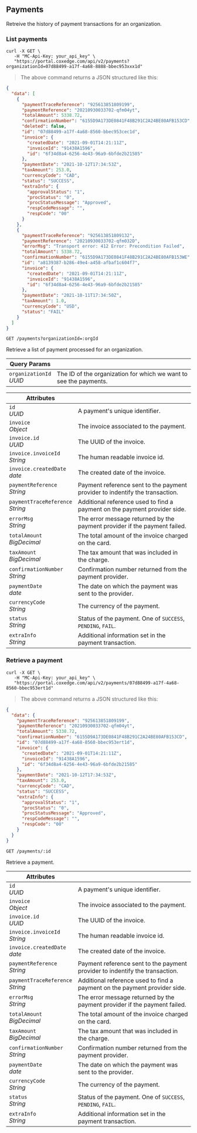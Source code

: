 ## Payments

Retreive the history of payment transactions for an organization.

<!-------------------- LIST PAYMENTS -------------------->

### List payments

```shell
curl -X GET \
   -H "MC-Api-Key: your_api_key" \
   "https://portal.coxedge.com/api/v2/payments?organizationId=07d88499-a17f-4a68-8888-bbec953xxx1d"
```

> The above command returns a JSON structured like this:

```json
{
  "data": [
    {
      "paymentTraceReference": "925613851809199",
      "paymentReference": "20210930033702-qfm04yt",
      "totalAmount": 5338.72,
      "confirmationNumber": "6155D9A173DE0841F48B291C2A24BE80AFB153CD",
      "deleted": false,
      "id": "07d88499-a17f-4a68-8560-bbec953cec1d",
      "invoice": {
        "createdDate": "2021-09-01T14:21:11Z",
        "invoiceId": "91438A1596",
        "id": "6f34d8a4-6256-4e43-96a9-6bfde2b21585"
      },
      "paymentDate": "2021-10-12T17:34:53Z",
      "taxAmount": 253.0,
      "currencyCode": "CAD",
      "status": "SUCCESS",
      "extraInfo": {
        "approvalStatus": "1",
        "procStatus": "0",
        "procStatusMessage": "Approved",
        "respCodeMessage": "",
        "respCode": "00"
      }
    },
    {
      "paymentTraceReference": "925613851809132",
      "paymentReference": "20210930033702-qfm032D",
      "errorMsg": "Transport error: 412 Error: Precondition Failed",
      "totalAmount": 5338.72,
      "confirmationNumber": "6155D9A173DE0841F48B291C2A24BE80AFB153WE",
      "id": "a8139387-b286-49e4-a458-afbaf1c604f7",
      "invoice": {
        "createdDate": "2021-09-01T14:21:11Z",
        "invoiceId": "91438A1596",
        "id": "6f34d8a4-6256-4e43-96a9-6bfde2b21585"
      },
      "paymentDate": "2021-10-11T17:34:50Z",
      "taxAmount": 1.0,
      "currencyCode": "USD",
      "status": "FAIL"
    }
  ]
}
```

<code>GET /payments?organizationId=:orgId</code>

Retrieve a list of payment processed for an organization.

| Query Params                | &nbsp;                                                            |
| --------------------------- | ----------------------------------------------------------------- |
| `organizationId`<br/>_UUID_ | The ID of the organization for which we want to see the payments. |

| Attributes                           | &nbsp;                                                                       |
| ------------------------------------ | ---------------------------------------------------------------------------- |
| `id`<br/>_UUID_                      | A payment's unique identifier.                                               |
| `invoice`<br/>_Object_               | The invoice associated to the payment.                                       |
| `invoice.id`<br/>_UUID_              | The UUID of the invoice.                                                     |
| `invoice.invoiceId`<br/>_String_     | The human readable invoice id.                                               |
| `invoice.createdDate`<br/>_date_     | The created date of the invoice.                                             |
| `paymentReference`<br/>_String_      | Payment reference sent to the payment provider to indentify the transaction. |
| `paymentTraceReference`<br/>_String_ | Additional reference used to find a payment on the payment provider side.    |
| `errorMsg`<br/>_String_              | The error message returned by the payment provider if the payment failed.    |
| `totalAmount`<br/>_BigDecimal_       | The total amount of the invoice charged on the card.                         |
| `taxAmount`<br/>_BigDecimal_         | The tax amount that was included in the charge.                              |
| `confirmationNumber`<br/>_String_    | Confirmation number returned from the payment provider.                      |
| `paymentDate`<br/>_date_             | The date on which the payment was sent to the provider.                      |
| `currencyCode`<br/>_String_          | The currency of the payment.                                                 |
| `status`<br/>_String_                | Status of the payment. One of `SUCCESS`, `PENDING`, `FAIL`.                  |
| `extraInfo`</br>_String_             | Additional information set in the payment transaction.                       |

<!-------------------- RETRIEVE A PAYMENT -------------------->

### Retrieve a payment

```shell
curl -X GET \
   -H "MC-Api-Key: your_api_key" \
   "https://portal.coxedge.com/api/v2/payments/07d88499-a17f-4a68-8560-bbec953ert1d"
```

> The above command returns a JSON structured like this:

```json
{
  "data": {
    "paymentTraceReference": "925613851809199",
    "paymentReference": "20210930033702-qfm04yt",
    "totalAmount": 5338.72,
    "confirmationNumber": "6155D9A173DE0841F48B291C2A24BE80AFB153CD",
    "id": "07d88499-a17f-4a68-8560-bbec953ert1d",
    "invoice": {
      "createdDate": "2021-09-01T14:21:11Z",
      "invoiceId": "91438A1596",
      "id": "6f34d8a4-6256-4e43-96a9-6bfde2b21585"
    },
    "paymentDate": "2021-10-12T17:34:53Z",
    "taxAmount": 253.0,
    "currencyCode": "CAD",
    "status": "SUCCESS",
    "extraInfo": {
      "approvalStatus": "1",
      "procStatus": "0",
      "procStatusMessage": "Approved",
      "respCodeMessage": "",
      "respCode": "00"
    }
  }
}
```

<code>GET /payments/:id</code>

Retrieve a payment.

| Attributes                           | &nbsp;                                                                       |
| ------------------------------------ | ---------------------------------------------------------------------------- |
| `id`<br/>_UUID_                      | A payment's unique identifier.                                               |
| `invoice`<br/>_Object_               | The invoice associated to the payment.                                       |
| `invoice.id`<br/>_UUID_              | The UUID of the invoice.                                                     |
| `invoice.invoiceId`<br/>_String_     | The human readable invoice id.                                               |
| `invoice.createdDate`<br/>_date_     | The created date of the invoice.                                             |
| `paymentReference`<br/>_String_      | Payment reference sent to the payment provider to indentify the transaction. |
| `paymentTraceReference`<br/>_String_ | Additional reference used to find a payment on the payment provider side.    |
| `errorMsg`<br/>_String_              | The error message returned by the payment provider if the payment failed.    |
| `totalAmount`<br/>_BigDecimal_       | The total amount of the invoice charged on the card.                         |
| `taxAmount`<br/>_BigDecimal_         | The tax amount that was included in the charge.                              |
| `confirmationNumber`<br/>_String_    | Confirmation number returned from the payment provider.                      |
| `paymentDate`<br/>_date_             | The date on which the payment was sent to the provider.                      |
| `currencyCode`<br/>_String_          | The currency of the payment.                                                 |
| `status`<br/>_String_                | Status of the payment. One of `SUCCESS`, `PENDING`, `FAIL`.                  |
| `extraInfo`</br>_String_             | Additional information set in the payment transaction.                       |
